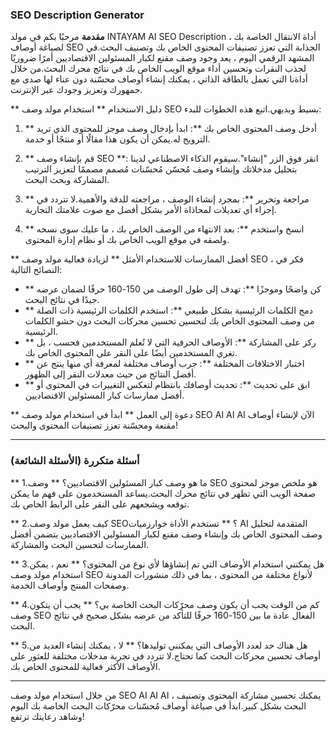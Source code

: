 ### SEO Description Generator

**مقدمة**
مرحبًا بكم في مولد INTAYAM AI SEO Description ، أداة الانتقال الخاصة بك لصياغة أوصاف SEO الجذابة التي تعزز تصنيفات المحتوى الخاص بك وتصنيف البحث.في المشهد الرقمي اليوم ، يعد وجود وصف مقنع لكبار المسئولين الاقتصاديين أمرًا ضروريًا لجذب النقرات وتحسين أداء موقع الويب الخاص بك في نتائج محرك البحث.من خلال أداةنا التي تعمل بالطاقة الذاتي ، يمكنك إنشاء أوصاف محسّنة دون عناء لها صدى مع جمهورك وتعزيز وجودك عبر الإنترنت.

** دليل الاستخدام **
استخدام مولد وصف SEO بسيط وبديهي.اتبع هذه الخطوات للبدء:

1. ** أدخل وصف المحتوى الخاص بك **: ابدأ بإدخال وصف موجز للمحتوى الذي تريد الترويج له.يمكن أن يكون هذا مقالًا أو منتجًا أو خدمة.

2. ** قم بإنشاء وصف SEO **: انقر فوق الزر "إنشاء".سيقوم الذكاء الاصطناعي لدينا بتحليل مدخلاتك وإنشاء وصف مُحسّن مُحسّنات مُصمم مصممًا لتعزيز الترتيب المشاركة وبحث البحث.

3. ** مراجعة وتحرير **: بمجرد إنشاء الوصف ، مراجعته للدقة والأهمية.لا تتردد في إجراء أي تعديلات لمحاذاة الأمر بشكل أفضل مع صوت علامتك التجارية.

4. ** انسخ واستخدم **: بعد الانتهاء من الوصف الخاص بك ، ما عليك سوى نسخه ولصقه في موقع الويب الخاص بك أو نظام إدارة المحتوى.

** أفضل الممارسات للاستخدام الأمثل **
لزيادة فعالية مولد وصف SEO ، فكر في النصائح التالية:

- ** كن واضحًا وموجزًا ​​**: تهدف إلى طول الوصف من 150-160 حرفًا لضمان عرضه جيدًا في نتائج البحث.
- ** دمج الكلمات الرئيسية بشكل طبيعي **: استخدم الكلمات الرئيسية ذات الصلة من وصف المحتوى الخاص بك لتحسين تحسين محركات البحث دون حشو الكلمات الرئيسية.
- ** ركز على المشاركة **: الأوصاف الحرفية التي لا تُعلم المستخدمين فحسب ، بل تغري المستخدمين أيضًا على النقر على المحتوى الخاص بك.
- ** اختبار الاختلافات المختلفة **: جرب أوصاف مختلفة لمعرفة أي منها ينتج عن أفضل النتائج من حيث معدلات النقر إلى الظهور.
- ** ابق على تحديث **: تحديث أوصافك بانتظام لتعكس التغييرات في المحتوى أو أفضل ممارسات كبار المسئولين الاقتصاديين.

** دعوة إلى العمل **
ابدأ في استخدام مولد وصف SEO AI AI AI الآن لإنشاء أوصاف مقنعة ومحسّنة تعزز تصنيفات المحتوى والبحث!

---

### أسئلة متكررة (الأسئلة الشائعة)

** 1.ما هو وصف كبار المسئولين الاقتصاديين؟ **
وصف SEO هو ملخص موجز لمحتوى صفحة الويب التي تظهر في نتائج محرك البحث.يساعد المستخدمون على فهم ما يمكن توقعه ويشجعهم على النقر على الرابط الخاص بك.

** 2.كيف يعمل مولد وصف SEO؟ **
تستخدم الأداة خوارزميات AI المتقدمة لتحليل وصف المحتوى الخاص بك وإنشاء وصف مقنع لكبار المسئولين الاقتصاديين يتضمن أفضل الممارسات لتحسين البحث والمشاركة.

** 3.هل يمكنني استخدام الأوصاف التي تم إنشاؤها لأي نوع من المحتوى؟ **
نعم ، يمكن استخدام مولد وصف SEO لأنواع مختلفة من المحتوى ، بما في ذلك منشورات المدونة وصفحات المنتج وأوصاف الخدمة.

** 4.كم من الوقت يجب أن يكون وصف محرّكات البحث الخاصة بي؟ **
يجب أن يتكون وصف SEO الفعال عادة ما بين 150-160 حرفًا للتأكد من عرضه بشكل صحيح في نتائج البحث.

** 5.هل هناك حد لعدد الأوصاف التي يمكنني توليدها؟ **
لا ، يمكنك إنشاء العديد من أوصاف تحسين محركات البحث كما تحتاج.لا تتردد في تجربة مدخلات مختلفة للعثور على الأوصاف الأكثر فعالية للمحتوى الخاص بك.

---

من خلال استخدام مولد وصف SEO AI AI AI ، يمكنك تحسين مشاركة المحتوى وتصنيف البحث بشكل كبير.ابدأ في صياغة أوصاف مُحسّنات محرّكات البحث الخاصة بك اليوم وشاهد رعايتك ترتفع!